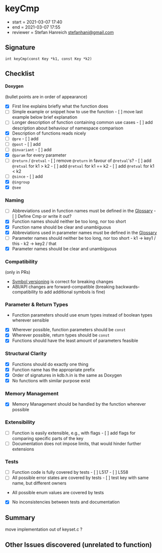 # keyCmp

- start = 2021-03-07 17:40
- end = 2021-03-07 17:55
- reviewer = Stefan Hanreich <stefanhani@gmail.com>

## Signature

`int keyCmp(const Key *k1, const Key *k2)`

## Checklist

#### Doxygen

(bullet points are in order of appearance)

- [x] First line explains briefly what the function does
- [ ] Simple example or snippet how to use the function
      - [ ] move last example below brief explanation
- [ ] Longer description of function containing common use cases
      - [ ] add description about behaviour of namespace comparison
- [x] Description of functions reads nicely
- [ ] `@pre`
      - [ ] add
- [ ] `@post`
      - [ ] add
- [ ] `@invariant`
      - [ ] add
- [x] `@param` for every parameter
- [ ] `@return` / `@retval`
      - [ ] remove `@return` in favour of `@retval`'s?
      - [ ] add `@retval` for k1 > k2
      - [ ] add `@retval` for k1 == k2
      - [ ] add `@retval` for k1 < k2
- [ ] `@since`
      - [ ] add
- [x] `@ingroup`
- [x] `@see`

### Naming

- [ ] Abbreviations used in function names must be defined in the
      [Glossary](/doc/help/elektra-glossary.md)
      - [ ] Define Cmp or write it out?
- [x] Function names should neither be too long, nor too short
- [x] Function name should be clear and unambiguous
- [x] Abbreviations used in parameter names must be defined in the
      [Glossary](/doc/help/elektra-glossary.md)
- [ ] Parameter names should neither be too long, nor too short
      - k1 -> key1 / this
      - k2 -> key2 / that
- [x] Parameter names should be clear and unambiguous

### Compatibility

(only in PRs)

- [Symbol versioning](/doc/dev/symbol-versioning.md)
      is correct for breaking changes
- ABI/API changes are forward-compatible (breaking backwards-compatibility
      to add additional symbols is fine)

### Parameter & Return Types

- Function parameters should use enum types instead of boolean types
      wherever sensible
- [x] Wherever possible, function parameters should be `const`
- [x] Wherever possible, return types should be `const`
- [x] Functions should have the least amount of parameters feasible

### Structural Clarity

- [x] Functions should do exactly one thing
- [x] Function name has the appropriate prefix
- [x] Order of signatures in kdb.h.in is the same as Doxygen
- [x] No functions with similar purpose exist

### Memory Management

- [x] Memory Management should be handled by the function wherever possible

### Extensibility

- [ ] Function is easily extensible, e.g., with flags
      - [ ] add flags for comparing specific parts of the key
- [ ] Documentation does not impose limits, that would hinder further extensions

### Tests

- [ ] Function code is fully covered by tests
      - [ ] L517
      - [ ] L558
- [ ] All possible error states are covered by tests
      - [ ] test key with same name, but different owners
- All possible enum values are covered by tests
- [x] No inconsistencies between tests and documentation

## Summary
move implementation out of keyset.c ?

## Other Issues discovered (unrelated to function)
